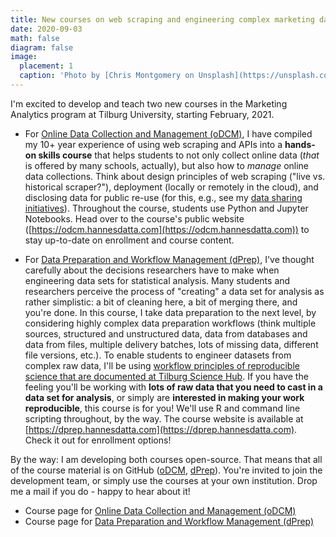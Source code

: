 ```yaml
---
title: New courses on web scraping and engineering complex marketing data sets (starting Feb. 2021)
date: 2020-09-03
math: false
diagram: false
image:
  placement: 1
  caption: 'Photo by [Chris Montgomery on Unsplash](https://unsplash.com/@cwmonty?utm_source=unsplash&amp;utm_medium=referral&amp;utm_content=creditCopyText)'
---
```


I'm excited to develop and teach two new courses in the Marketing Analytics program at Tilburg University, starting February, 2021.

- For [Online Data Collection and Management (oDCM)](https://odcm.hannesdatta.com), I have compiled my 10+ year experience of using web scraping and APIs into a **hands-on skills course** that helps students to not only collect online data (*that* is offered by many schools, actually), but also how to *manage* online data collections. Think about design principles of web scraping ("live vs. historical scraper?"), deployment (locally or remotely in the cloud), and disclosing data for public re-use (for this, e.g., see my [data sharing initiatives](https://github.com/hannesdatta/data-playlist-ecosystem)). Throughout the course, students use Python and Jupyter Notebooks. Head over to the course's public website ([https://odcm.hannesdatta.com](https://odcm.hannesdatta.com)) to stay up-to-date on enrollment and course content.

- For [Data Preparation and Workflow Management (dPrep)](https://dprep.hannesdatta.com), I've thought carefully about the decisions researchers have to make when engineering data sets for statistical analysis. Many students and researchers perceive the process of "creating" a data set for analysis as rather simplistic: a bit of cleaning here, a bit of merging there, and you're done. In this course, I take data preparation to the next level, by considering highly complex data preparation workflows (think multiple sources, structured and unstructured data, data from databases and data from files, multiple delivery batches, lots of missing data, different file versions, etc.). To enable students to engineer datasets from complex raw data, I'll be using [workflow principles of reproducible science that are documented at Tilburg Science Hub](http://tilburgsciencehub.com). If you have the feeling you'll be working with **lots of raw data that you need to cast in a data set for analysis**, or simply are **interested in making your work reproducible**, this course is for you! We'll use R and command line scripting throughout, by the way. The course website is available at [https://dprep.hannesdatta.com](https://dprep.hannesdatta.com). Check it out for enrollment options!

By the way: I am developing both courses open-source. That means that all of the course material is on GitHub ([oDCM](https://github.com/hannesdatta/course-odcm), [dPrep](https://github.com/hannesdatta/course-dprep)). You're invited to join the development team, or simply use the courses at your own institution. Drop me a mail if you do - happy to hear about it!

- Course page for [Online Data Collection and Management (oDCM)](https://odcm.hannesdatta.com)
- Course page for [Data Preparation and Workflow Management (dPrep)](https://dprep.hannesdatta.com)
